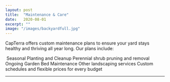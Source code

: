 ```yaml
---
layout: post
title:  "Maintenance & Care"
date:   2020-08-01
excerpt: ""
image: "/images/backyardfull.jpg"
---
```


CapTerra offers custom maintenance plans to ensure your yard stays healthy and thriving all year long. Our plans include: 
 

<p><a href="{{ "/images/frontgardenfull.jpg" | absolute_url }}" data-lightbox="maintenance" data-title="Maintenance & Care"><z class="image left"><img src="{{"/images/frontgarden.jpg" | absolute_url }}" alt="" /></z></a>
Seasonal Planting and Cleanup
Perennial shrub pruning and removal
Ongoing Garden Bed Maintenance
Other landscaping services
Custom schedules and flexible prices for every budget
</p>
<hr>



